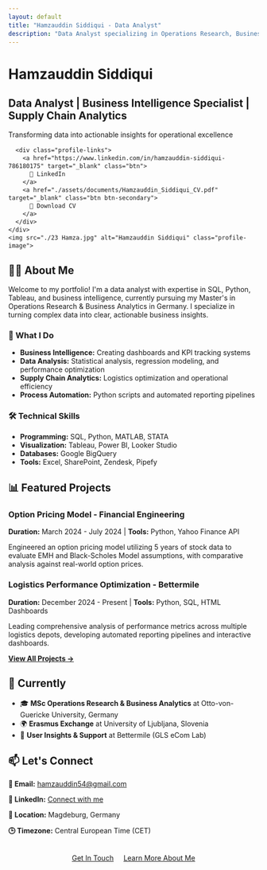```yaml
---
layout: default
title: "Hamzauddin Siddiqui - Data Analyst"
description: "Data Analyst specializing in Operations Research, Business Analytics, and Supply Chain optimization"
---
```


<script>
// Dark mode toggle functionality
document.addEventListener('DOMContentLoaded', function() {
    const toggleButton = document.getElementById('header-theme-toggle');
    const body = document.body;
    
    console.log('Script loaded');
    console.log('Toggle button found:', toggleButton);
    
    if (!toggleButton) {
        console.log('Header toggle button not found');
        return;
    }
    
    // Check system preference on load
    const prefersDark = window.matchMedia('(prefers-color-scheme: dark)').matches;
    if (prefersDark) {
        body.classList.add('dark-mode');
        updateToggleIcon(true);
    } else {
        updateToggleIcon(false);
    }
    
    // Toggle theme when button is clicked
    toggleButton.addEventListener('click', function(e) {
        e.preventDefault();
        console.log('Header toggle clicked - current classes:', body.className);
        
        body.classList.toggle('dark-mode');
        
        const isDark = body.classList.contains('dark-mode');
        console.log('Dark mode now:', isDark);
        updateToggleIcon(isDark);
    });
    
    function updateToggleIcon(isDark) {
        const sunIcon = toggleButton.querySelector('.sun-icon');
        const moonIcon = toggleButton.querySelector('.moon-icon');
        
        console.log('Updating icons - isDark:', isDark);
        console.log('Sun icon found:', sunIcon);
        console.log('Moon icon found:', moonIcon);
        
        if (sunIcon && moonIcon) {
            // CORRECTED LOGIC:
            // Light mode: show moon icon (to switch TO dark mode)
            // Dark mode: show sun icon (to switch TO light mode)
            if (isDark) {
                // In dark mode, show sun (to go back to light)
                sunIcon.style.display = 'inline';
                moonIcon.style.display = 'none';
                console.log('Dark mode: showing sun icon');
            } else {
                // In light mode, show moon (to go to dark)
                sunIcon.style.display = 'none';
                moonIcon.style.display = 'inline';
                console.log('Light mode: showing moon icon');
            }
        }
    }
});
</script>

<div class="hero-section">
  <div class="profile-header">
    <div class="profile-text">
      <h1>Hamzauddin Siddiqui</h1>
      <h2>Data Analyst | Business Intelligence Specialist | Supply Chain Analytics</h2>
      <p>Transforming data into actionable insights for operational excellence</p>
      
      <div class="profile-links">
        <a href="https://www.linkedin.com/in/hamzauddin-siddiqui-786180175" target="_blank" class="btn">
          💼 LinkedIn
        </a>
        <a href="./assets/documents/Hamzauddin_Siddiqui_CV.pdf" target="_blank" class="btn btn-secondary">
          📄 Download CV
        </a>
      </div>
    </div>
    <img src="./23 Hamza.jpg" alt="Hamzauddin Siddiqui" class="profile-image">
  </div>
</div>

## 👨‍💼 About Me

Welcome to my portfolio! I'm a data analyst with expertise in SQL, Python, Tableau, and business intelligence, currently pursuing my Master's in Operations Research & Business Analytics in Germany. I specialize in turning complex data into clear, actionable business insights.

<div class="skills-grid">
  <div class="skill-card">
    <h3>🎯 What I Do</h3>
    <ul>
      <li><strong>Business Intelligence:</strong> Creating dashboards and KPI tracking systems</li>
      <li><strong>Data Analysis:</strong> Statistical analysis, regression modeling, and performance optimization</li>
      <li><strong>Supply Chain Analytics:</strong> Logistics optimization and operational efficiency</li>
      <li><strong>Process Automation:</strong> Python scripts and automated reporting pipelines</li>
    </ul>
  </div>
  
  <div class="skill-card">
    <h3>🛠️ Technical Skills</h3>
    <ul>
      <li><strong>Programming:</strong> SQL, Python, MATLAB, STATA</li>
      <li><strong>Visualization:</strong> Tableau, Power BI, Looker Studio</li>
      <li><strong>Databases:</strong> Google BigQuery</li>
      <li><strong>Tools:</strong> Excel, SharePoint, Zendesk, Pipefy</li>
    </ul>
  </div>
</div>

## 📊 Featured Projects

<div class="project-card">
  <h3>Option Pricing Model - Financial Engineering</h3>
  <p><strong>Duration:</strong> March 2024 - July 2024 | <strong>Tools:</strong> Python, Yahoo Finance API</p>
  <p>Engineered an option pricing model utilizing 5 years of stock data to evaluate EMH and Black-Scholes Model assumptions, with comparative analysis against real-world option prices.</p>
</div>

<div class="project-card">
  <h3>Logistics Performance Optimization - Bettermile</h3>
  <p><strong>Duration:</strong> December 2024 - Present | <strong>Tools:</strong> Python, SQL, HTML Dashboards</p>
  <p>Leading comprehensive analysis of performance metrics across multiple logistics depots, developing automated reporting pipelines and interactive dashboards.</p>
</div>

[**View All Projects →**](./projects)

## 📍 Currently

- 🎓 **MSc Operations Research & Business Analytics** at Otto-von-Guericke University, Germany
- 🌍 **Erasmus Exchange** at University of Ljubljana, Slovenia  
- 💼 **User Insights & Support** at Bettermile (GLS eCom Lab)

## 📫 Let's Connect

<div class="contact-info">
  <p><strong>📧 Email:</strong> <a href="mailto:hamzauddin54@gmail.com">hamzauddin54@gmail.com</a></p>
  <p><strong>💼 LinkedIn:</strong> <a href="https://www.linkedin.com/in/hamzauddin-siddiqui-786180175" target="_blank">Connect with me</a></p>
  <p><strong>📍 Location:</strong> Magdeburg, Germany</p>
  <p><strong>🕒 Timezone:</strong> Central European Time (CET)</p>
</div>

<p style="text-align: center; margin-top: 2rem;">
  <a href="./contact" class="btn">Get In Touch</a>
  <a href="./about" class="btn btn-secondary" style="margin-left: 1rem;">Learn More About Me</a>
</p>

